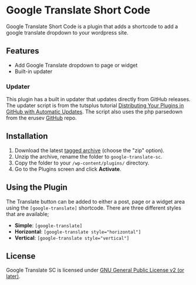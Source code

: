 # Google Translate Short Code
Google Translate Short Code is a plugin that adds a shortcode to add a google translate dropdown to your wordpress site.

## Features
* Add Google Translate dropdown to page or widget
* Built-in updater

### Updater
This plugin has a built in updater that updates directly from GitHub releases. The updater script is from the tutsplus tutorial [Distributing Your Plugins in GitHub with Automatic Updates](http://code.tutsplus.com/tutorials/distributing-your-plugins-in-github-with-automatic-updates--wp-34817). The script also uses the php parsedown from the erusev [GitHub](https://github.com/erusev/parsedown) repo.

## Installation
1. Download the latest [tagged archive](https://github.com/JustinByrne/Google-Translate-SC/releases) (choose the "zip" option).
2. Unzip the archive, rename the folder to `google-translate-sc`.
3. Copy the folder to your `/wp-content/plugins/` directory.
4. Go to the Plugins screen and click **Activate**.

## Using the Plugin
The Translate button can be added to either a post, page or a widget area using the `[google-translate]` shortcode. There are three different styles that are available;

* **Simple**: `[google-translate]`
* **Horizontal**: `[google-translate style="horizontal"]`
* **Vertical**: `[google-translate style="vertical"]`

## License
Google Translate SC is licensed under [GNU General Public License v2 (or later)](https://github.com/JustinByrne/Google-Translate-SC/blob/master/LICENSE).